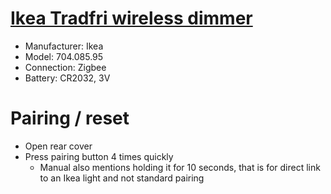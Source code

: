 # [Ikea Tradfri wireless dimmer](https://www.ikea.com/nl/nl/p/tradfri-draadloze-dimmer-smart-wit-70408595/)

- Manufacturer: Ikea
- Model: 704.085.95
- Connection: Zigbee
- Battery: CR2032, 3V

# Pairing / reset
- Open rear cover
- Press pairing button 4 times quickly
  - Manual also mentions holding it for 10 seconds, that is for direct link to an Ikea light and not standard pairing 
